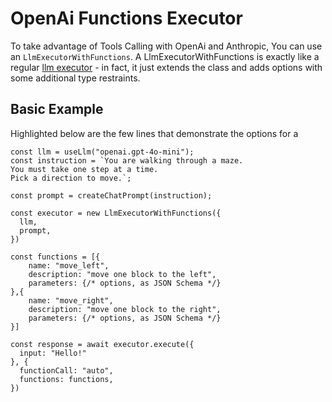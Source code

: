 # OpenAi Functions Executor

To take advantage of Tools Calling with OpenAi and Anthropic, You can use an `LlmExecutorWithFunctions`. A LlmExecutorWithFunctions is exactly like a regular [llm executor](/executor/) - in fact, it just extends the class and adds options with some additional type restraints.

## Basic Example

Highlighted below are the few lines that demonstrate the options for a

```ts{13,14,15,16,17,18,19,20,21,26,27}
const llm = useLlm("openai.gpt-4o-mini");
const instruction = `You are walking through a maze.
You must take one step at a time.
Pick a direction to move.`;

const prompt = createChatPrompt(instruction);

const executor = new LlmExecutorWithFunctions({
  llm,
  prompt,
})

const functions = [{
    name: "move_left",
    description: "move one block to the left",
    parameters: {/* options, as JSON Schema */}
},{
    name: "move_right",
    description: "move one block to the right",
    parameters: {/* options, as JSON Schema */}
}]

const response = await executor.execute({
  input: "Hello!"
}, {
  functionCall: "auto",
  functions: functions,
})
```

